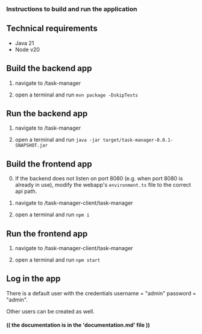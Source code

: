 ### Instructions to build and run the application

## Technical requirements

- Java 21
- Node v20

## Build the backend app

1. navigate to /task-manager

2. open a terminal and run `mvn package -DskipTests`

## Run the backend app

1. navigate to /task-manager

2. open a terminal and run `java -jar target/task-manager-0.0.1-SNAPSHOT.jar`

## Build the frontend app

0. If the backend does not listen on port 8080 (e.g. when port 8080 is already in use), modify the webapp's `environment.ts` file to the correct api path.

1. navigate to /task-manager-client/task-manager

2. open a terminal and run `npm i`

## Run the frontend app

1. navigate to /task-manager-client/task-manager

2. open a terminal and run `npm start`

## Log in the app

There is a default user with the credentials username = "admin" password = "admin".

Other users can be created as well.

####  (( the documentation is in the 'documentation.md' file ))